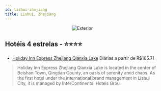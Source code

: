 ```yaml
---
id: lishui-zhejiang
title: Lishui, Zhejiang
---
```


<center><img src="http://images.gta-travel.com/HH/Images/CN/LSHU/LSHU-HOL-1.jpg" alt="Exterior" /></center>


## Hotéis 4 estrelas - ⭐️⭐️⭐️⭐️

-    [Holiday Inn Express Zhejiang Qianxia Lake](https://www.hurb.com/hoteis/lishui/holiday-inn-express-zhejiang-qianxia-lake-JNP-JP02741M?cmp=18055) Diárias a partir de R$165.71
   > Holiday Inn Express Zhejiang Qianxia Lake is located in the center of Beishan Town, Qingtian County, an oasis of serenity amid chaos. As the first hotel under the international brand management in Lishui City, it is managed by InterContinental Hotels Grou

